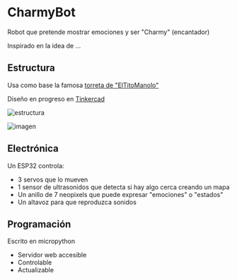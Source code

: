 # CharmyBot

Robot que pretende mostrar emociones y ser "Charmy" (encantador)

Inspirado en la idea de ...


## Estructura

Usa como base la famosa [torreta de "ElTitoManolo" ](https://www.thingiverse.com/thing:2467743)

Diseño en progreso en [Tinkercad](https://www.tinkercad.com/things/hTRtqqWvilr)

![estructura](https://api-reader.tinkercad.com/api/images/bcSG9WxyusP/t725.jpg)

![imagen](https://api-reader.tinkercad.com/api/images/4Rr7ZL0WBFN/t725.jpg)

## Electrónica

Un ESP32 controla:
* 3 servos que lo mueven
* 1 sensor de ultrasonidos que detecta si hay algo cerca creando un mapa
* Un anillo de 7 neopixels que puede expresar "emociones" o "estados" 
* Un altavoz para que reproduzca sonidos

## Programación

Escrito en micropython
* Servidor web accesible
* Controlable
* Actualizable
 
